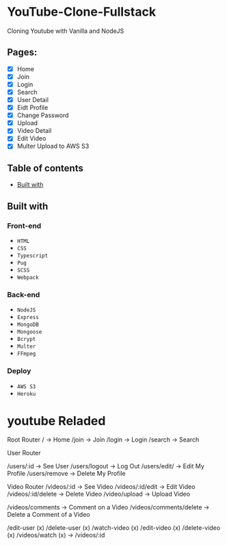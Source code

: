 # YouTube-Clone-Fullstack

Cloning Youtube with Vanilla and NodeJS

## Pages:

- [x] Home
- [x] Join
- [x] Login
- [x] Search
- [x] User Detail
- [x] Eidt Profile
- [x] Change Password
- [x] Upload
- [x] Video Detail
- [x] Edit Video
- [x] Multer Upload to AWS S3

## Table of contents

- [Built with](#built-with)

## Built with

### Front-end

- `HTML`
- `CSS`
- `Typescript`
- `Pug`
- `SCSS`
- `Webpack`

### Back-end

- `NodeJS`
- `Express`
- `MongoDB`
- `Mongoose`
- `Bcrypt`
- `Multer`
- `FFmpeg`

### Deploy

- `AWS S3`
- `Heroku`



# youtube Reladed

Root Router
/ -> Home
/join -> Join
/login -> Login
/search -> Search

User Router

/users/:id -> See User
/users/logout -> Log Out
/users/edit/ -> Edit My Profile
/users/remove -> Delete My Profile

Video Router
/videos/:id -> See Video
/videos/:id/edit -> Edit Video
/videos/:id/delete -> Delete Video
/video/upload -> Upload Video

/videos/comments -> Comment on a Video
/videos/comments/delete -> Delete a Comment of a Video

/edit-user (x)
/delete-user (x)
/watch-video (x)
/edit-video (x)
/delete-video (x)
/videos/watch (x) -> /videos/:id
